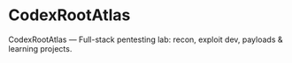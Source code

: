 # CodexRootAtlas
CodexRootAtlas — Full-stack pentesting lab: recon, exploit dev, payloads &amp; learning projects.

